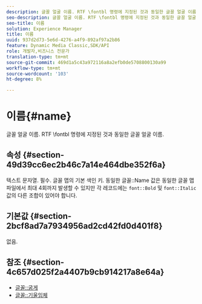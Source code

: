 ```yaml
---
description: 글꼴 얼굴 이름. RTF \fontbl 명령에 지정된 것과 동일한 글꼴 얼굴 이름.
seo-description: 글꼴 얼굴 이름. RTF \fontbl 명령에 지정된 것과 동일한 글꼴 얼굴 이름.
seo-title: 이름
solution: Experience Manager
title: 이름
uuid: 937d2d73-5e6d-4276-a4f9-892af97a2b86
feature: Dynamic Media Classic,SDK/API
role: 개발자,비즈니스 전문가
translation-type: tm+mt
source-git-commit: 469d1a5c43a972116a8a2efb0de5708800130a99
workflow-type: tm+mt
source-wordcount: '103'
ht-degree: 8%

---
```



# 이름{#name}

글꼴 얼굴 이름. RTF \fontbl 명령에 지정된 것과 동일한 글꼴 얼굴 이름.

## 속성 {#section-49d39cc6ec2b46c7a14e464dbe352f6a}

텍스트 문자열. 필수. 글꼴 맵의 기본 색인 키. 동일한 글꼴::Name 값은 동일한 글꼴 맵 파일에서 최대 4회까지 발생할 수 있지만 각 레코드에는 `font::Bold` 및 `font::Italic` 값의 다른 조합이 있어야 합니다.

## 기본값 {#section-2bcf8ad7a7934956ad2cd42fd0d401f8}

없음.

## 참조 {#section-4c657d025f2a4407b9cb914217a8e64a}

* [글꼴::굵게](r-bold-font.md#reference_F7B017EF67574A29ABFC3954AB64159C)
* [글꼴::기울임체](r-italic-font.md#reference_DC04A532B34A41AF81B0B9644ACFAAD6)
